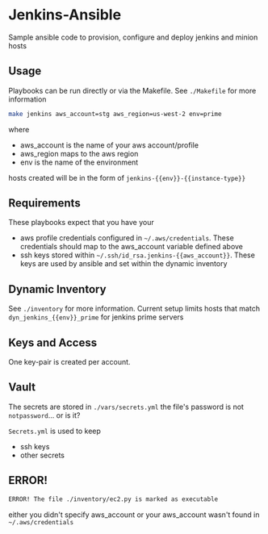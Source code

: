 Jenkins-Ansible
===============

Sample ansible code to provision, configure and deploy jenkins and minion hosts

## Usage

Playbooks can be run directly or via the Makefile. See `./Makefile` for more information

```bash
make jenkins aws_account=stg aws_region=us-west-2 env=prime
```

where
- aws_account is the name of your aws account/profile
- aws_region maps to the aws region
- env is the name of the environment

hosts created will be in the form of `jenkins-{{env}}-{{instance-type}}`

## Requirements

These playbooks expect that you have your

- aws profile credentials configured in `~/.aws/credentials`. These credentials should map to the aws_account variable defined above
- ssh keys stored within `~/.ssh/id_rsa.jenkins-{{aws_account}}`. These keys are used by ansible and set within the dynamic inventory

## Dynamic Inventory

See `./inventory` for more information. Current setup limits hosts that match `dyn_jenkins_{{env}}_prime` for jenkins prime servers


## Keys and Access

One key-pair is created per account.


## Vault

The secrets are stored in `./vars/secrets.yml` the file's password is not `notpassword`... or is it?

`Secrets.yml` is used to keep

- ssh keys
- other secrets


## ERROR!

```bash
ERROR! The file ./inventory/ec2.py is marked as executable
```

either you didn't specify aws_account or your aws_account wasn't found in `~/.aws/credentials`
